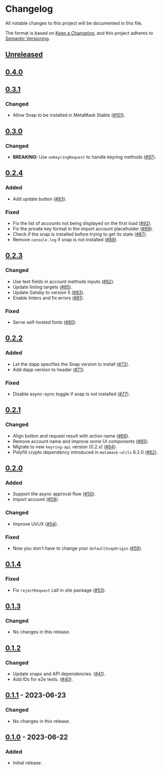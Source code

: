 # Changelog
All notable changes to this project will be documented in this file.

The format is based on [Keep a Changelog](https://keepachangelog.com/en/1.0.0/),
and this project adheres to [Semantic Versioning](https://semver.org/spec/v2.0.0.html).

## [Unreleased]

## [0.4.0]

## [0.3.1]
### Changed
- Allow Snap to be installed in MetaMask Stable ([#101](https://github.com/MetaMask/snap-simple-keyring/pull/101)).

## [0.3.0]
### Changed
- **BREAKING:** Use `onKeyringRequest` to handle keyring methods ([#97](https://github.com/MetaMask/snap-simple-keyring/pull/97)).

## [0.2.4]
### Added
- Add update button ([#93](https://github.com/MetaMask/snap-simple-keyring/pull/93)).

### Fixed
- Fix the list of accounts not being displayed on the first load ([#92](https://github.com/MetaMask/snap-simple-keyring/pull/92)).
- Fix the private key format in the import account placeholder ([#89](https://github.com/MetaMask/snap-simple-keyring/pull/89)).
- Check if the snap is installed before trying to get its state ([#87](https://github.com/MetaMask/snap-simple-keyring/pull/87)).
- Remove `console.log` if snap is not installed ([#88](https://github.com/MetaMask/snap-simple-keyring/pull/88)).

## [0.2.3]
### Changed
- Use text fields in account methods inputs ([#82](https://github.com/MetaMask/snap-simple-keyring/pull/82)).
- Update linting targets ([#85](https://github.com/MetaMask/snap-simple-keyring/pull/85)).
- Update Gatsby to version 5 ([#83](https://github.com/MetaMask/snap-simple-keyring/pull/83)).
- Enable linters and fix errors ([#81](https://github.com/MetaMask/snap-simple-keyring/pull/81)).

### Fixed
- Serve self-hosted fonts ([#80](https://github.com/MetaMask/snap-simple-keyring/pull/80)).

## [0.2.2]
### Added
- Let the dapp specifies the Snap version to install ([#72](https://github.com/MetaMask/snap-simple-keyring/pull/72)).
- Add dapp version to header ([#71](https://github.com/MetaMask/snap-simple-keyring/pull/71)).

### Fixed
- Disable async-sync toggle if snap is not installed ([#77](https://github.com/MetaMask/snap-simple-keyring/pull/77)).

## [0.2.1]
### Changed
- Align button and request result with action name ([#66](https://github.com/MetaMask/snap-simple-keyring/pull/66)).
- Remove account name and improve some UI components ([#65](https://github.com/MetaMask/snap-simple-keyring/pull/65)).
- Migrate to new `keyring-api` version (0.2.x) ([#64](https://github.com/MetaMask/snap-simple-keyring/pull/64)).
- Polyfill crypto dependency introduced in `metamask-utils` 6.2.0 ([#62](https://github.com/MetaMask/snap-simple-keyring/pull/62)).

## [0.2.0]
### Added
- Support the async approval flow ([#50](https://github.com/MetaMask/snap-simple-keyring/pull/50)).
- Import account ([#58](https://github.com/MetaMask/snap-simple-keyring/pull/58)).

### Changed
- Improve UI/UX ([#54](https://github.com/MetaMask/snap-simple-keyring/pull/54)).

### Fixed
- Now you don't have to change your `defaultSnapOrigin` ([#59](https://github.com/MetaMask/snap-simple-keyring/pull/59)).

## [0.1.4]
### Fixed
- Fix `rejectRequest` call in site package ([#53](https://github.com/MetaMask/snap-simple-keyring/pull/53)).

## [0.1.3]
### Changed
- No changes in this release.

## [0.1.2]
### Changed
- Update snaps and API dependencies. ([#41](https://github.com/MetaMask/snap-simple-keyring/pull/41)).
- Add IDs for e2e tests. ([#40](https://github.com/MetaMask/snap-simple-keyring/pull/40)).

## [0.1.1] - 2023-06-23
### Changed
- No changes in this release.

## [0.1.0] - 2023-06-22
### Added
- Initial release.

[Unreleased]: https://github.com/MetaMask/snap-simple-keyring/compare/v0.4.0...HEAD
[0.4.0]: https://github.com/MetaMask/snap-simple-keyring/compare/v0.3.1...v0.4.0
[0.3.1]: https://github.com/MetaMask/snap-simple-keyring/compare/v0.3.0...v0.3.1
[0.3.0]: https://github.com/MetaMask/snap-simple-keyring/compare/v0.2.4...v0.3.0
[0.2.4]: https://github.com/MetaMask/snap-simple-keyring/compare/v0.2.3...v0.2.4
[0.2.3]: https://github.com/MetaMask/snap-simple-keyring/compare/v0.2.2...v0.2.3
[0.2.2]: https://github.com/MetaMask/snap-simple-keyring/compare/v0.2.1...v0.2.2
[0.2.1]: https://github.com/MetaMask/snap-simple-keyring/compare/v0.2.0...v0.2.1
[0.2.0]: https://github.com/MetaMask/snap-simple-keyring/compare/v0.1.4...v0.2.0
[0.1.4]: https://github.com/MetaMask/snap-simple-keyring/compare/v0.1.3...v0.1.4
[0.1.3]: https://github.com/MetaMask/snap-simple-keyring/compare/v0.1.2...v0.1.3
[0.1.2]: https://github.com/MetaMask/snap-simple-keyring/compare/v0.1.1...v0.1.2
[0.1.1]: https://github.com/MetaMask/snap-simple-keyring/compare/v0.1.0...v0.1.1
[0.1.0]: https://github.com/MetaMask/snap-simple-keyring/releases/tag/v0.1.0
